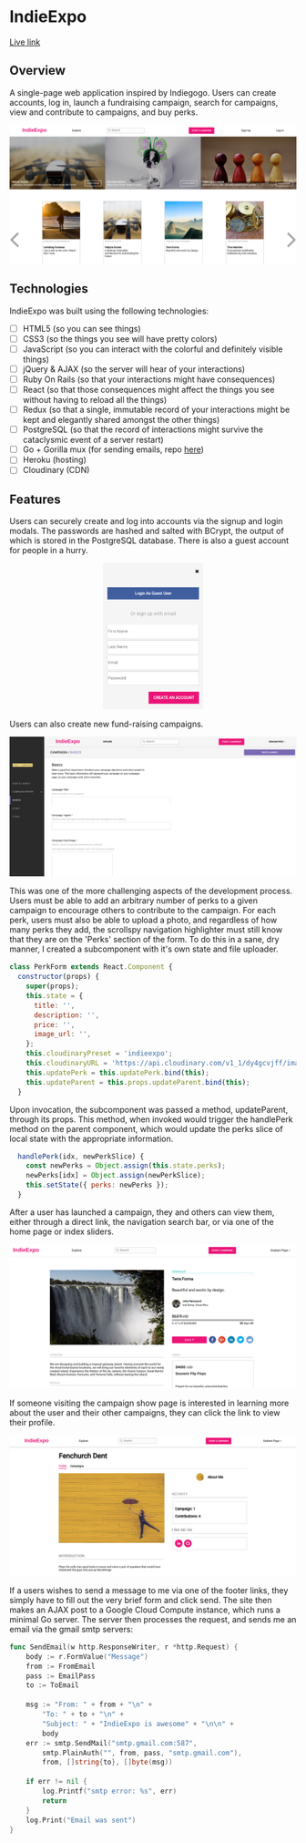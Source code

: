 # IndieExpo

[Live link][Live]

## Overview

A single-page web application inspired by Indiegogo. Users can create accounts, log in,
launch a fundraising campaign, search for campaigns, view and contribute to campaigns, and buy perks. 

<p align="center">
<img src ="/docs/screenshots/home.png">
</p>

## Technologies

IndieExpo was built using the following technologies:

- [ ] HTML5 (so you can see things)
- [ ] CSS3 (so the things you see will have pretty colors)
- [ ] JavaScript (so you can interact with the colorful and definitely visible things)
- [ ] jQuery & AJAX (so the server will hear of your interactions)
- [ ] Ruby On Rails (so that your interactions might have consequences)
- [ ] React (so that those consequences might affect the things you see without having to reload all the things)
- [ ] Redux (so that a single, immutable record of your interactions might be kept and elegantly shared amongst the other things)
- [ ] PostgreSQL (so that the record of interactions might survive the cataclysmic event of a server restart)
- [ ] Go + Gorilla mux (for sending emails, repo [here][emailserver])
- [ ] Heroku (hosting)
- [ ] Cloudinary (CDN)

## Features

Users can securely create and log into accounts via the signup and login modals.
The passwords are hashed and salted with BCrypt, the output of which is stored in
the PostgreSQL database. There is also a guest account for people in a hurry.

<p align="center">
<img width="35%" height="35%" src ="/docs/screenshots/signup.png">
</p>

Users can also create new fund-raising campaigns.

<p align="center">
<img src ="/docs/screenshots/create.png">
</p>

This was one of the more challenging aspects of the development process.
Users must be able to add an arbitrary number of perks to a given campaign
to encourage others to contribute to the campaign. For each perk, users
must also be able to upload a photo, and regardless of how many perks they
add, the scrollspy navigation highlighter must still know that they are on
the 'Perks' section of the form. To do this in a sane, dry manner, I created
a subcomponent with it's own state and file uploader.
``` javascript
class PerkForm extends React.Component {
  constructor(props) {
    super(props);
    this.state = {
      title: '',
      description: '',
      price: '',
      image_url: '',
    };
    this.cloudinaryPreset = 'indieexpo';
    this.cloudinaryURL = 'https://api.cloudinary.com/v1_1/dy4gcvjff/image/upload';
    this.updatePerk = this.updatePerk.bind(this);
    this.updateParent = this.props.updateParent.bind(this);
  }
```
Upon invocation, the subcomponent was passed a method, updateParent, through its
props. This method, when invoked would trigger the handlePerk method on the parent
component, which would update the perks slice of local state with the appropriate
information.
``` javascript
  handlePerk(idx, newPerkSlice) {
    const newPerks = Object.assign(this.state.perks);
    newPerks[idx] = Object.assign(newPerkSlice);
    this.setState({ perks: newPerks });
  }
```
After a user has launched a campaign, they and others can view them, either
through a direct link, the navigation search bar, or via one of the home page
or index sliders.

<p align="center">
<img src ="/docs/screenshots/show.png">
</p>

If someone visiting the campaign show page is interested in learning more about
the user and their other campaigns, they can click the link to view their profile.

<p align="center">
<img src ="/docs/screenshots/profile.png">
</p>

If a users wishes to send a message to me via one of the footer links, they simply
have to fill out the very brief form and click send. The site then makes an AJAX
post to a Google Cloud Compute instance, which runs a minimal Go server. The server
then processes the request, and sends me an email via the gmail smtp servers:

``` go
func SendEmail(w http.ResponseWriter, r *http.Request) {
	body := r.FormValue("Message")
	from := FromEmail
	pass := EmailPass
	to := ToEmail

	msg := "From: " + from + "\n" +
		"To: " + to + "\n" +
		"Subject: " + "IndieExpo is awesome" + "\n\n" +
		body
	err := smtp.SendMail("smtp.gmail.com:587",
		smtp.PlainAuth("", from, pass, "smtp.gmail.com"),
		from, []string{to}, []byte(msg))

	if err != nil {
		log.Printf("smtp error: %s", err)
		return
	}
	log.Print("Email was sent")
}
```

[Live]: https://www.indieexpo.co
[emailserver]: https://github.com/TheRoyalTnetennba/email-server


